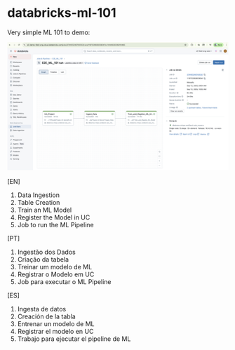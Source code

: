 # databricks-ml-101

Very simple ML 101 to demo:

![E2E ML 101](E2E_ML_101.png)

[EN]
1. Data Ingestion
2. Table Creation
3. Train an ML Model
4. Register the Model in UC
5. Job to run the ML Pipeline

[PT]
1. Ingestão dos Dados
2. Criação da tabela
3. Treinar um modelo de ML 
4. Registrar o Modelo em UC
5. Job para executar o ML Pipeline

[ES]
1. Ingesta de datos
2. Creación de la tabla
3. Entrenar un modelo de ML
4. Registrar el modelo en UC
5. Trabajo para ejecutar el pipeline de ML
